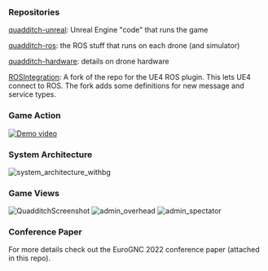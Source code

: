 ### Repositories
[quadditch-unreal](https://github.com/Quadditch/quadditch-unreal): Unreal Engine "code" that runs the game

[quadditch-ros](https://github.com/Quadditch/quadditch-ros): the ROS stuff that runs on each drone (and simulator)

[quadditch-hardware](https://github.com/Quadditch/quadditch-hardware): details on drone hardware

[ROSIntegration](https://github.com/Quadditch/rosintegration): A fork of the repo for the UE4 ROS plugin. This lets UE4 connect to ROS. The fork adds some definitions for new message and service types.

### Game Action
[![Demo video](https://img.youtube.com/vi/CIl3YrZ3UGY/maxresdefault.jpg)](https://youtu.be/CIl3YrZ3UGY)

### System Architecture
![system_architecture_withbg](https://user-images.githubusercontent.com/46829130/235984401-e9333ca2-d043-4639-b111-dfe76183bbb6.jpg)

### Game Views
![QuadditchScreenshot](https://user-images.githubusercontent.com/46829130/235982185-f3da49a2-e00b-4c88-b2b8-f21ca33ce151.png)
![admin_overhead](https://user-images.githubusercontent.com/46829130/235982191-5418353d-a42a-4b30-a164-5e59241fbba2.png)
![admin_spectator](https://user-images.githubusercontent.com/46829130/235982195-bcb98424-8a1b-4ce6-bc77-efc0ed4072d2.png)

### Conference Paper
For more details check out the EuroGNC 2022 conference paper (attached in this repo).
